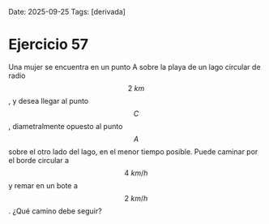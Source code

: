 Date: 2025-09-25
Tags: [derivada]

# Ejercicio 57

 
Una mujer se encuentra en un punto A sobre la playa de un lago circular de radio  $$ 2 \  km$$  , y desea llegar al punto  $$ C$$  , diametralmente opuesto al punto  $$ A$$   sobre el otro lado del lago, en el menor tiempo posible. Puede caminar por el borde circular a  $$ 4 \  km/h$$   y remar en un bote a  $$ 2 \  km/h$$  . ¿Qué camino debe seguir?

